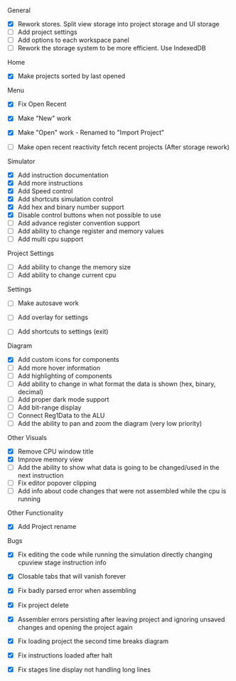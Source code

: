 
General
- [x] Rework stores. Split view storage into project storage and UI storage
- [ ] Add project settings
- [ ] Add options to each workspace panel
- [ ] Rework the storage system to be more efficient. Use IndexedDB

Home
- [x] Make projects sorted by last opened

Menu
- [x] Fix Open Recent
- [x] Make "New" work
- [x] Make "Open" work - Renamed to "Import Project"
- [ ] Make open recent reactivity fetch recent projects (After storage rework)


Simulator
- [x] Add instruction documentation
- [x] Add more instructions
- [x] Add Speed control
- [x] Add shortcuts simulation control
- [x] Add hex and binary number support
- [x] Disable control buttons when not possible to use
- [ ] Add advance register convention support
- [ ] Add ability to change register and memory values
- [ ] Add multi cpu support

Project Settings
- [ ] Add ability to change the memory size
- [ ] Add ability to change current cpu

Settings
- [ ] Make autosave work
- [ ] Add overlay for settings
- [ ] Add shortcuts to settings (exit)


Diagram
- [x] Add custom icons for components
- [ ] Add more hover information
- [ ] Add highlighting of components
- [ ] Add ability to change in what format the data is shown (hex, binary, decimal)
- [ ] Add proper dark mode support
- [ ] Add bit-range display
- [ ] Connect Reg1Data to the ALU
- [ ] Add the ability to pan and zoom the diagram (very low priority)

Other Visuals
- [x] Remove CPU window title
- [x] Improve memory view
- [ ] Add the ability to show what data is going to be changed/used in the next instruction
- [ ] Fix editor popover clipping
- [ ] Add info about code changes that were not assembled while the cpu is running

Other Functionality
- [x] Add Project rename


Bugs
- [x] Fix editing the code while running the simulation directly changing cpuview stage instruction info
- [x] Closable tabs that will vanish forever
- [x] Fix badly parsed error when assembling
- [x] Fix project delete
- [x] Assembler errors persisting after leaving project and ignoring unsaved changes and opening the project again
- [x] Fix loading project the second time breaks diagram
- [x] Fix instructions loaded after halt
- [x] Fix stages line display not handling long lines

